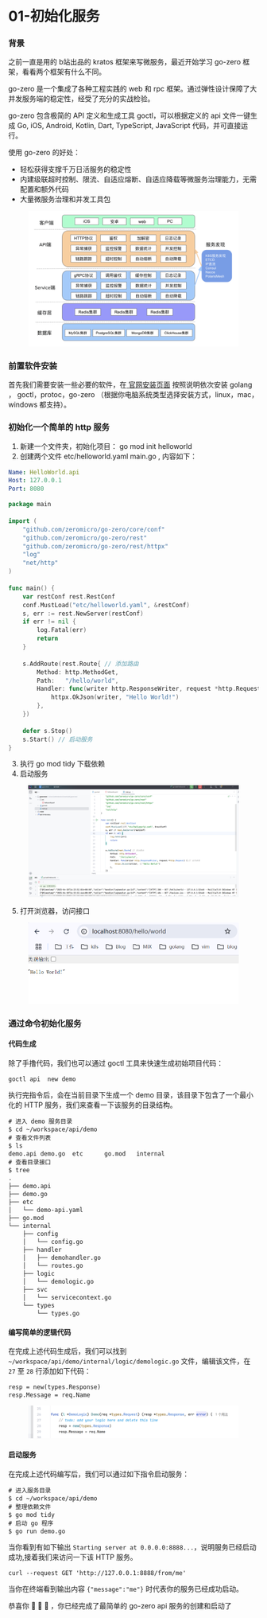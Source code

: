 # 01-初始化服务

### 背景

之前一直是用的 b站出品的 kratos 框架来写微服务，最近开始学习 go-zero 框架，看看两个框架有什么不同。

go-zero 是一个集成了各种工程实践的 web 和 rpc 框架。通过弹性设计保障了大并发服务端的稳定性，经受了充分的实战检验。

go-zero 包含极简的 API 定义和生成工具 goctl，可以根据定义的 api 文件一键生成 Go, iOS, Android, Kotlin, Dart, TypeScript, JavaScript 代码，并可直接运行。

&#x20;使用 go-zero 的好处：

* 轻松获得支撑千万日活服务的稳定性
* 内建级联超时控制、限流、自适应熔断、自适应降载等微服务治理能力，无需配置和额外代码
* 大量微服务治理和并发工具包

<figure><img src="../.gitbook/assets/image (6).png" alt=""><figcaption></figcaption></figure>

### 前置软件安装

首先我们需要安装一些必要的软件，在[ 官网安装页面](https://go-zero.dev/docs/tasks) 按照说明依次安装  golang ， goctl，protoc，go-zero （根据你电脑系统类型选择安装方式，linux，mac，windows 都支持）。

### 初始化一个简单的 http 服务

1. 新建一个文件夹，初始化项目： go mod init  helloworld
2. 创建两个文件 etc/helloworld.yaml  main.go , 内容如下：

```yaml
Name: HelloWorld.api
Host: 127.0.0.1
Port: 8080
```

```go
package main

import (
	"github.com/zeromicro/go-zero/core/conf"
	"github.com/zeromicro/go-zero/rest"
	"github.com/zeromicro/go-zero/rest/httpx"
	"log"
	"net/http"
)

func main() {
	var restConf rest.RestConf
	conf.MustLoad("etc/helloworld.yaml", &restConf)
	s, err := rest.NewServer(restConf)
	if err != nil {
		log.Fatal(err)
		return
	}

	s.AddRoute(rest.Route{ // 添加路由
		Method: http.MethodGet,
		Path:   "/hello/world",
		Handler: func(writer http.ResponseWriter, request *http.Request) { // 处理函数
			httpx.OkJson(writer, "Hello World!")
		},
	})

	defer s.Stop()
	s.Start() // 启动服务
}

```

3. 执行 go mod tidy 下载依赖
4. 启动服务

<figure><img src="../.gitbook/assets/1745829909946.png" alt=""><figcaption></figcaption></figure>

5. 打开浏览器，访问接口

<figure><img src="../.gitbook/assets/1745829991723.png" alt=""><figcaption></figcaption></figure>

### 通过命令初始化服务

#### 代码生成

除了手撸代码，我们也可以通过 goctl 工具来快速生成初始项目代码：

```
goctl api  new demo 
```

执行完指令后，会在当前目录下生成一个 demo 目录，该目录下包含了一个最小化的 HTTP 服务，我们来查看一下该服务的目录结构。

```
# 进入 demo 服务目录
$ cd ~/workspace/api/demo
# 查看文件列表
$ ls
demo.api demo.go  etc      go.mod   internal
# 查看目录接口
$ tree
.
├── demo.api
├── demo.go
├── etc
│   └── demo-api.yaml
├── go.mod
└── internal
    ├── config
    │   └── config.go
    ├── handler
    │   ├── demohandler.go
    │   └── routes.go
    ├── logic
    │   └── demologic.go
    ├── svc
    │   └── servicecontext.go
    └── types
        └── types.go
```

#### 编写简单的逻辑代码

在完成上述代码生成后，我们可以找到 `~/workspace/api/demo/internal/logic/demologic.go` 文件，编辑该文件，在 `27` 至 `28` 行添加如下代码：

```
resp = new(types.Response)
resp.Message = req.Name
```

<figure><img src="../.gitbook/assets/1745912768966.png" alt=""><figcaption></figcaption></figure>

#### 启动服务

在完成上述代码编写后，我们可以通过如下指令启动服务：

```
# 进入服务目录
$ cd ~/workspace/api/demo
# 整理依赖文件
$ go mod tidy
# 启动 go 程序
$ go run demo.go
```

当你看到有如下输出 `Starting server at 0.0.0.0:8888...`，说明服务已经启动成功,接着我们来访问一下该 HTTP 服务。

```
curl --request GET 'http://127.0.0.1:8888/from/me'
```

当你在终端看到输出内容 `{"message":"me"}` 时代表你的服务已经成功启动。

恭喜你 🎉 🎉 🎉 ，你已经完成了最简单的 go-zero api 服务的创建和启动了
